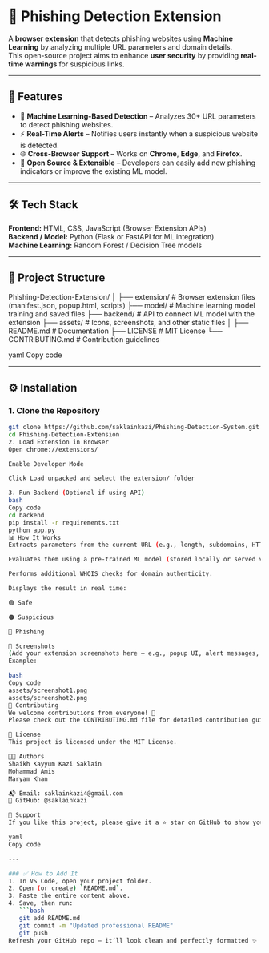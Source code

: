 # 🧠 Phishing Detection Extension

A **browser extension** that detects phishing websites using **Machine Learning** by analyzing multiple URL parameters and domain details.  
This open-source project aims to enhance **user security** by providing **real-time warnings** for suspicious links.

---

## 🚀 Features

- 🧩 **Machine Learning-Based Detection** – Analyzes 30+ URL parameters to detect phishing websites.  
- ⚡ **Real-Time Alerts** – Notifies users instantly when a suspicious website is detected.  
- 🌐 **Cross-Browser Support** – Works on **Chrome**, **Edge**, and **Firefox**.  
- 🔧 **Open Source & Extensible** – Developers can easily add new phishing indicators or improve the existing ML model.

---

## 🛠 Tech Stack

**Frontend:** HTML, CSS, JavaScript (Browser Extension APIs)  
**Backend / Model:** Python (Flask or FastAPI for ML integration)  
**Machine Learning:** Random Forest / Decision Tree models

---

## 📂 Project Structure

Phishing-Detection-Extension/
│
├── extension/ # Browser extension files (manifest.json, popup.html, scripts)
├── model/ # Machine learning model training and saved files
├── backend/ # API to connect ML model with the extension
├── assets/ # Icons, screenshots, and other static files
│
├── README.md # Documentation
├── LICENSE # MIT License
└── CONTRIBUTING.md # Contribution guidelines

yaml
Copy code

---

## ⚙️ Installation

### 1. Clone the Repository
```bash
git clone https://github.com/saklainkazi/Phishing-Detection-System.git
cd Phishing-Detection-Extension
2. Load Extension in Browser
Open chrome://extensions/

Enable Developer Mode

Click Load unpacked and select the extension/ folder

3. Run Backend (Optional if using API)
bash
Copy code
cd backend
pip install -r requirements.txt
python app.py
📊 How It Works
Extracts parameters from the current URL (e.g., length, subdomains, HTTPS status, etc.)

Evaluates them using a pre-trained ML model (stored locally or served via API).

Performs additional WHOIS checks for domain authenticity.

Displays the result in real time:

🟢 Safe

🟠 Suspicious

🔴 Phishing

📸 Screenshots
(Add your extension screenshots here — e.g., popup UI, alert messages, etc.)
Example:

bash
Copy code
assets/screenshot1.png
assets/screenshot2.png
🤝 Contributing
We welcome contributions from everyone! 💖
Please check out the CONTRIBUTING.md file for detailed contribution guidelines.

📜 License
This project is licensed under the MIT License.

👨‍💻 Authors
Shaikh Kayyum Kazi Saklain
Mohammad Amis
Maryam Khan

📬 Email: saklainkazi4@gmail.com
🔗 GitHub: @saklainkazi

🌟 Support
If you like this project, please give it a ⭐ star on GitHub to show your support!

yaml
Copy code

---

### ✅ How to Add It
1. In VS Code, open your project folder.  
2. Open (or create) `README.md`.  
3. Paste the entire content above.  
4. Save, then run:
   ```bash
   git add README.md
   git commit -m "Updated professional README"
   git push
Refresh your GitHub repo — it’ll look clean and perfectly formatted ✨

